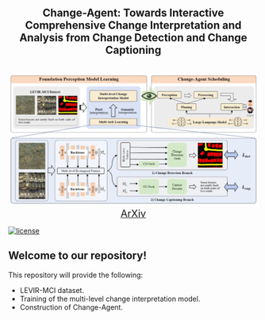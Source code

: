 <div align="center">
    <h2>
        Change-Agent: Towards Interactive Comprehensive Change Interpretation and Analysis from Change Detection and Change Captioning
    </h2>
</div>
<br>
<div align="center">
  <img src="resource/overall.png" width="600"/>
</div>

<div align="center">
  <a href="https://arxiv.org/abs/2403.19654">
    <span style="font-size: 20px; ">ArXiv</span>
  </a>
</div>

[![license](https://img.shields.io/badge/license-Apache--2.0-green)](LICENSE)



## Welcome to our repository! 

This repository will provide the following: 
- LEVIR-MCI dataset.
- Training of the multi-level change interpretation model.
- Construction of Change-Agent. 


[//]: # (## Contributions)

[//]: # (- **Decoupling Paradigm**: The previous methods predominantly adhere to the encoder-decoder framework directly borrowed from the image captioning field, overlooking the specificity of the RSICC task. Unlike that, we propose a decoupling paradigm to decouple the RSICC task into two issues: whether and what changes have occurred. Specifically, we propose a pure Transformer-based model in which an image-level classifier and a feature-level encoder are employed to address the above two issues. The experiments validate the effectiveness of our approach. Furthermore, in Section IV-G, we discuss the advantages of our decoupling paradigm to demonstrate that the new paradigm has a broad prospect and is more proper than the previous coupled paradigm for the RSICC task.)

[//]: # (- **Integration of prompt learning and pre-trained large language models**: To our knowledge, we are the **first** to introduce prompt learning and the LLM into the RSICC task. To fully exploit their potential in the RSICC task, we propose a multi-prompt learning strategy which can effectively exploit the powerful abilities of the pre-trained LLM, and prompt the LLM to know whether changes exist and generate captions. Unlike the previous methods, our method can generate plausible captions without retraining a language decoder from scratch as the caption generator. Lastly, with the recent emergence of various LLMs, we believe that LLMs will attract broader attention in the remote sensing community in the forthcoming years. We aspire for our paper to inspire future advancements in remote sensing research.)

[//]: # (- **Experiments**: Experiments show that our decoupling paradigm and the multi-prompt learning strategy are effective and our model achieves SOTA performance with a significant improvement. Besides, an additional experiment demonstrates our decoupling paradigm is more proper than the previous coupled paradigm for the RSICC task.)

